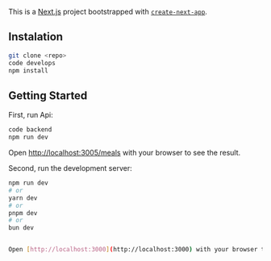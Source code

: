 This is a [Next.js](https://nextjs.org) project bootstrapped with [`create-next-app`](https://nextjs.org/docs/app/api-reference/cli/create-next-app).
## Instalation
```bash
git clone <repo>
code develops
npm install
```
## Getting Started
First, run Api:
```bash
code backend
npm run dev
```
Open [http://localhost:3005/meals](http://localhost:3005/meals) with your browser to see the result.

Second, run the development server:

```bash
npm run dev
# or
yarn dev
# or
pnpm dev
# or
bun dev


Open [http://localhost:3000](http://localhost:3000) with your browser to see the result.

